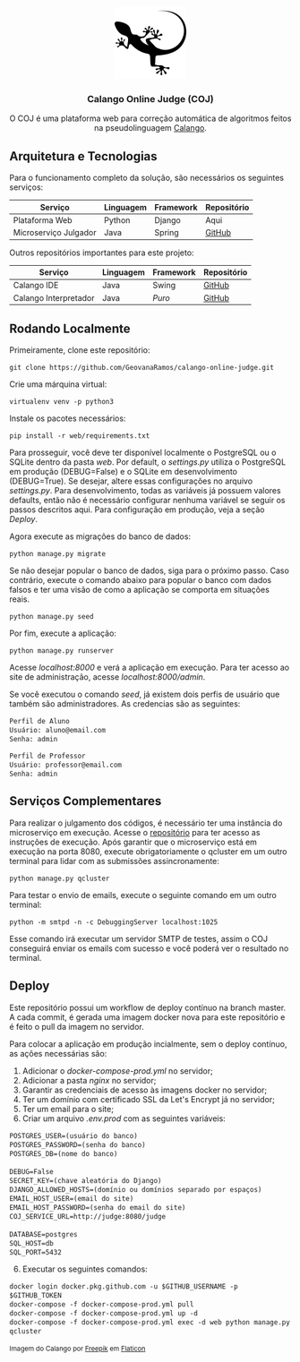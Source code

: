 <p align="center">
    <img src="https://raw.githubusercontent.com/GeovanaRamos/calango-online-judge/master/web/static/core/images/calango.png" alt="Parsifal logo" height="128">
</p>

<h3 align="center">Calango Online Judge (COJ)</h3>

<p align="center">
  O COJ é uma plataforma web para correção automática de algoritmos feitos na pseudolinguagem
    <a href="https://github.com/GeovanaRamos/calango">Calango</a>.
  <br>
</p>

## Arquitetura e Tecnologias

Para o funcionamento completo da solução, são necessários os seguintes serviços:

**Serviço** | **Linguagem** | **Framework** | **Repositório**
---|---|---------------|---
Plataforma Web | Python | Django        | Aqui
Microserviço Julgador | Java | Spring        | [GitHub](https://github.com/GeovanaRamos/calango-judge-service)

Outros repositórios importantes para este projeto:

**Serviço** | **Linguagem** | **Framework** | **Repositório**
---|---|---------------|---
Calango IDE | Java | Swing   | [GitHub](https://github.com/GeovanaRamos/calango)
Calango Interpretador | Java | *Puro*        | [GitHub](https://github.com/GeovanaRamos/calango-interpreter)


## Rodando Localmente

Primeiramente, clone este repositório:

```
git clone https://github.com/GeovanaRamos/calango-online-judge.git
```

Crie uma márquina virtual:

```
virtualenv venv -p python3
```

Instale os pacotes necessários:

```
pip install -r web/requirements.txt
```

Para prosseguir, você deve ter disponível localmente o PostgreSQL ou o SQLite dentro da pasta _web_. Por default, o _settings.py_ utiliza
o PostgreSQL em produção (DEBUG=False) e o SQLite em desenvolvimento (DEBUG=True). Se desejar, altere essas configurações
no arquivo _settings.py_. Para desenvolvimento, todas as variáveis já possuem valores defaults, então não é necessário
configurar nenhuma variável se seguir os passos descritos aqui. Para configuração em produção, veja a seção _Deploy_.

Agora execute as migrações do banco de dados:

```
python manage.py migrate
```

Se não desejar popular o banco de dados, siga para o próximo passo.
Caso contrário, execute o comando abaixo para popular o banco com dados
falsos e ter uma visão de como a aplicação se comporta em situações reais.

```
python manage.py seed
```

Por fim, execute a aplicação:

```
python manage.py runserver
```

Acesse _localhost:8000_ e verá a aplicação em execução. Para ter acesso
ao site de administração, acesse _localhost:8000/admin_.

Se você executou o comando _seed_, já existem dois perfis 
de usuário que também são administradores. As credencias são as seguintes:

```
Perfil de Aluno
Usuário: aluno@email.com
Senha: admin
```

```
Perfil de Professor
Usuário: professor@email.com
Senha: admin
```

## Serviços Complementares

Para realizar o julgamento dos códigos, é necessário ter uma 
instância do microserviço em execução. Acesse o 
[repositório](https://github.com/GeovanaRamos/calango-judge-service)
para ter acesso as instruções de execução. Após garantir que o
microserviço está em execução na porta 8080, execute obrigatoriamente 
o qcluster em um outro terminal
para lidar com as submissões assincronamente:
```
python manage.py qcluster
```

Para testar o envio de emails, execute o seguinte comando
em um outro terminal:
```
python -m smtpd -n -c DebuggingServer localhost:1025
```
Esse comando irá executar um servidor SMTP de testes, assim
o COJ conseguirá enviar os emails com sucesso e você poderá
ver o resultado no terminal.

## Deploy

Este repositório possui um workflow de deploy contínuo na branch master.
A cada commit, é gerada uma imagem docker nova para este repositório e 
é feito o pull da imagem no servidor. 

Para colocar a aplicação em produção incialmente, sem o deploy contínuo,
as ações necessárias são:

1. Adicionar o _docker-compose-prod.yml_ no servidor;
2. Adicionar a pasta _nginx_ no servidor;
3. Garantir as credenciais de acesso às imagens docker no servidor;
4. Ter um domínio com certificado SSL da Let's Encrypt já no servidor;
5. Ter um email para o site;
6. Criar um arquivo _.env.prod_ com as seguintes variáveis:

```
POSTGRES_USER=(usuário do banco)
POSTGRES_PASSWORD=(senha do banco)
POSTGRES_DB=(nome do banco)

DEBUG=False
SECRET_KEY=(chave aleatória do Django)
DJANGO_ALLOWED_HOSTS=(domínio ou domínios separado por espaços)
EMAIL_HOST_USER=(email do site)
EMAIL_HOST_PASSWORD=(senha do email do site)
COJ_SERVICE_URL=http://judge:8080/judge

DATABASE=postgres
SQL_HOST=db
SQL_PORT=5432
```
6. Executar os seguintes comandos:
```
docker login docker.pkg.github.com -u $GITHUB_USERNAME -p $GITHUB_TOKEN
docker-compose -f docker-compose-prod.yml pull
docker-compose -f docker-compose-prod.yml up -d
docker-compose -f docker-compose-prod.yml exec -d web python manage.py qcluster
```

<small>Imagem do Calango por <a href="https://www.freepik.com" title="Freepik">Freepik</a> em <a href="https://www.flaticon.com/" title="Flaticon">Flaticon</a></small>
